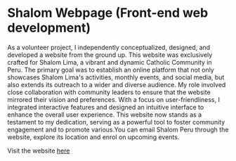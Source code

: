 # Shalom Webpage (Front-end web development)
As a volunteer project, I independently conceptualized, designed, and developed a website from the ground up. This website was exclusively crafted for Shalom Lima, a vibrant and dynamic Catholic Community in Peru. The primary goal was to establish an online platform that not only showcases Shalom Lima's activities, monthly events, and social media, but also extends its outreach to a wider and diverse audience. My role involved close collaboration with community leaders to ensure that the website mirrored their vision and preferences. With a focus on user-friendliness, I integrated interactive features and designed an intuitive interface to enhance the overall user experience. This website now stands as a testament to my dedication, serving as a powerful tool to foster community engagement and to promote various.You can email Shalom Peru through the website, explore its location and enrol on upcoming events.

Visit the website [here](http://www.shalomlima.xyz/)
